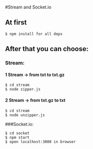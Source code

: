 #Stream and Socket.io

## At first

```
$ npm install for all deps
```
## After that you can choose:

### Stream:
#### 1 Stream -> from txt to txt.gz
```
$ cd stream
$ node zipper.js
```
#### 2 Stream -> from txt.gz to txt
```
$ cd stream
$ node unzipper.js
```
###Socket.io:

```
$ cd socket
$ npm start
$ open localhost:3000 in browser
```
